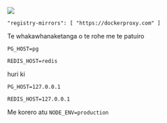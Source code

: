 ![](https://pub-b8db533c86124200a9d799bf3ba88099.r2.dev/2023/03/wbhiRD1.webp)

```
"registry-mirrors": [ "https://dockerproxy.com" ]
```

Te whakawhanaketanga o te rohe me te patuiro

```
PG_HOST=pg

REDIS_HOST=redis
```

huri ki

```
PG_HOST=127.0.0.1

REDIS_HOST=127.0.0.1

```

Me korero atu `NODE_ENV=production`
